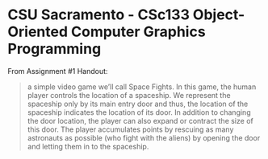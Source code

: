 # CSU Sacramento - CSc133 Object-Oriented Computer Graphics Programming

From Assignment #1 Handout:

>a simple video game we’ll call Space Fights. In this game, the human player controls the location of a
>spaceship. We represent the spaceship only by its main entry door and thus, the location of
>the spaceship indicates the location of its door. In addition to changing the door location, the
>player can also expand or contract the size of this door. The player accumulates points by
>rescuing as many astronauts as possible (who fight with the aliens) by opening the door and
>letting them in to the spaceship. 
